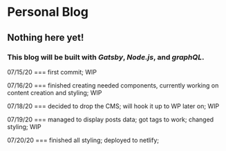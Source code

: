 # Personal Blog

## Nothing here yet!

### This blog will be built with *Gatsby*, *Node.js*, and *graphQL*.

07/15/20 === first commit; WIP

07/16/20 === finished creating needed components, currently working on content creation and styling; WIP

07/18/20 === decided to drop the CMS; will hook it up to WP later on; WIP

07/19/20 === managed to display posts data; got tags to work; changed styling; WIP

07/20/20 === finished all styling; deployed to netlify; 
